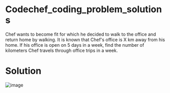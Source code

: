 # Codechef_coding_problem_solutions
Chef wants to become fit for which he decided to walk to the office and return home by walking. It is known that Chef's office is X km away from his home.
If his office is open on 5 days in a week, find the number of kilometers Chef travels through office trips in a week.
# Solution
![image](https://user-images.githubusercontent.com/97357575/175786762-53f4bbb2-f849-4e63-ac90-4429bf2a055c.png)
